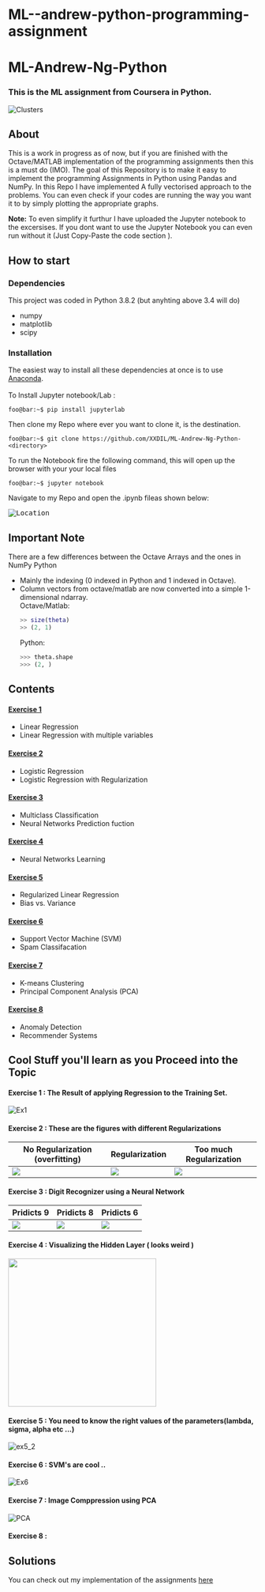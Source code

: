 # ML--andrew-python-programming-assignment
# ML-Andrew-Ng-Python
### This is the ML assignment from Coursera in Python.

![Clusters](https://user-images.githubusercontent.com/66634743/84946155-4b9ac180-b0f9-11ea-8d60-453937061b88.gif)


## About
This is a work in progress as of now, but if you are finished with the Octave/MATLAB implementation of the programming assignments then this is a must do (IMO). The goal of this Repository is to make it easy to implement the programming Assignments in Python using Pandas and NumPy. In this Repo I have implemented A fully vectorised approach to the problems.
You can even check if your codes are running the way you want it to by simply plotting the appropriate graphs.

**Note:** To even simplify it furthur I have uploaded the Jupyter notebook to the excersises.
If you dont want to use the Jupyter Notebook you can even run without it (Just Copy-Paste the code section ). 

## How to start
### Dependencies
This project was coded in Python 3.8.2 (but anyhting above 3.4 will do)
* numpy
* matplotlib
* scipy

### Installation
The easiest way to install all these dependencies at once is to use [Anaconda](https://www.continuum.io/downloads).<br />
<br />To Install Jupyter notebook/Lab : 
```console
foo@bar:~$ pip install jupyterlab
```
Then clone my Repo where ever you want to clone it, <directory> is the destination.
  
```console
foo@bar:~$ git clone https://github.com/XXDIL/ML-Andrew-Ng-Python- <directory>
```

To run the Notebook fire the following command, this will open up the browser with your your local files

```console
foo@bar:~$ jupyter notebook
```
Navigate to my Repo and open the .ipynb fileas shown below:

<kbd>![Location](https://user-images.githubusercontent.com/66634743/84252124-4056fd00-ab1f-11ea-8bcf-465bce1b4552.png)</kbd>

## Important Note
There are a few differences between the Octave Arrays and the ones in NumPy Python
* Mainly the indexing (0 indexed in Python and 1 indexed in Octave).
* Column vectors from octave/matlab are now converted into a simple 1-dimensional ndarray.
<br />Octave/Matlab: 
    ```matlab
    >> size(theta)
    >> (2, 1)
    ```
    Python:
    ```python
    >>> theta.shape
    >>> (2, )
    ```
## Contents
#### [Exercise 1](https://github.com/XXDIL/ML-Andrew-Ng-Python-/tree/master/Exercise1)
* Linear Regression
* Linear Regression with multiple variables
#### [Exercise 2](https://github.com/XXDIL/ML-Andrew-Ng-Python-/tree/master/Exercise2)
* Logistic Regression
* Logistic Regression with Regularization
#### [Exercise 3](https://github.com/XXDIL/ML-Andrew-Ng-Python-/tree/master/Exercise3)
* Multiclass Classification
* Neural Networks Prediction fuction
#### [Exercise 4](https://github.com/XXDIL/ML-Andrew-Ng-Python-/tree/master/Exercise4)
* Neural Networks Learning
#### [Exercise 5](https://github.com/XXDIL/ML-Andrew-Ng-Python-/tree/master/Exercise5)
* Regularized Linear Regression
* Bias vs. Variance
#### [Exercise 6](https://github.com/XXDIL/ML-Andrew-Ng-Python-/tree/master/Exercise6)
* Support Vector Machine (SVM)
* Spam Classifacation
#### [Exercise 7](https://github.com/XXDIL/ML-Andrew-Ng-Python-/tree/master/Exercise7)
* K-means Clustering
* Principal Component Analysis (PCA)
#### [Exercise 8](https://github.com/XXDIL/ML-Andrew-Ng-Python-/tree/master/Exercise8)
* Anomaly Detection
* Recommender Systems

## Cool Stuff you'll learn as you Proceed into the Topic

#### Exercise 1 : The Result of applying Regression to the Training Set.
  
  ![Ex1](https://user-images.githubusercontent.com/66634743/85844365-abf1c900-b7b3-11ea-8fa5-4ec84c3324a6.png)
  
#### Exercise 2 : These are the figures with different Regularizations
  
  | No Regularization (overfitting) |      Regularization       | Too much Regularization |
  |-------------------------------- | ------------------------	| ----------------------- |
  | <img src="https://user-images.githubusercontent.com/66634743/85844985-9a5cf100-b7b4-11ea-8401-1bd667bc7277.png"> 	| <img src="https://user-images.githubusercontent.com/66634743/85844979-992bc400-b7b4-11ea-985e-de020b824a50.png"> 	| <img src="https://user-images.githubusercontent.com/66634743/85844976-97fa9700-b7b4-11ea-8aab-b1e7a6fe8cad.png">  |
  
#### Exercise 3 : Digit Recognizer using a Neural Network

  | Pridicts 9 |      Pridicts 8       | Pridicts 6 |
  |-------------------------------- | ------------------------	| ----------------------- |
  | <img src="https://user-images.githubusercontent.com/66634743/85846151-78fd0480-b7b6-11ea-8de8-8f486ee51353.png"> | <img src="https://user-images.githubusercontent.com/66634743/85846288-a47fef00-b7b6-11ea-8ca9-f9860b2422ee.png">  | <img src="https://user-images.githubusercontent.com/66634743/85846294-a5b11c00-b7b6-11ea-9e44-7e10ea607112.png">  |
  
#### Exercise 4 : Visualizing the Hidden Layer ( looks weird )

  <img src ="https://user-images.githubusercontent.com/66634743/85847360-49e79280-b7b8-11ea-964c-2b8e1c283b19.png" width="300" height="300">
  
#### Exercise 5 : You need to know the right values of the parameters(lambda, sigma, alpha etc ...)

  ![ex5_2](https://user-images.githubusercontent.com/66634743/85847915-528c9880-b7b9-11ea-94bb-756814ddda92.png)
  
#### Exercise 6 : SVM's are cool ..

  ![Ex6](https://user-images.githubusercontent.com/66634743/85848912-14907400-b7bb-11ea-91a8-a5730aff3473.png)
  
#### Exercise 7 : Image Comppression using PCA

  ![PCA](https://user-images.githubusercontent.com/66634743/85850416-ce88df80-b7bd-11ea-887d-d29b05f771e7.gif)
  
#### Exercise 8 : 

  
  
## Solutions
You can check out my implementation of the assignments [here](https://github.com/XXDIL/ML-Andrew-Ng-Python)

